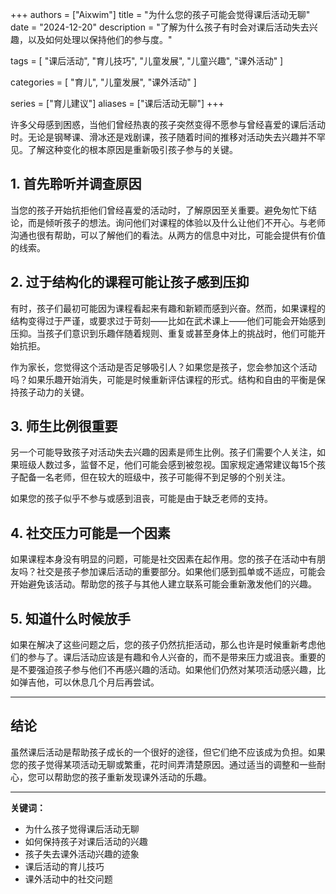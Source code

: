 +++
authors = ["Aixwim"]
title = "为什么您的孩子可能会觉得课后活动无聊"
date = "2024-12-20"
description = "了解为什么孩子有时会对课后活动失去兴趣，以及如何处理以保持他们的参与度。"

tags = [
  "课后活动",
  "育儿技巧",
  "儿童发展",
  "儿童兴趣",
  "课外活动"
]

categories = [
  "育儿",
  "儿童发展",
  "课外活动"
]

series = ["育儿建议"]
aliases = ["课后活动无聊"]
+++

许多父母感到困惑，当他们曾经热衷的孩子突然变得不愿参与曾经喜爱的课后活动时。无论是钢琴课、滑冰还是戏剧课，孩子随着时间的推移对活动失去兴趣并不罕见。了解这种变化的根本原因是重新吸引孩子参与的关键。

<!--more-->

## 1. **首先聆听并调查原因**

当您的孩子开始抗拒他们曾经喜爱的活动时，了解原因至关重要。避免匆忙下结论，而是倾听孩子的想法。询问他们对课程的体验以及什么让他们不开心。与老师沟通也很有帮助，可以了解他们的看法。从两方的信息中对比，可能会提供有价值的线索。

## 2. **过于结构化的课程可能让孩子感到压抑**

有时，孩子们最初可能因为课程看起来有趣和新颖而感到兴奋。然而，如果课程的结构变得过于严谨，或要求过于苛刻——比如在武术课上——他们可能会开始感到压抑。当孩子们意识到乐趣伴随着规则、重复或甚至身体上的挑战时，他们可能开始抗拒。

作为家长，您觉得这个活动是否足够吸引人？如果您是孩子，您会参加这个活动吗？如果乐趣开始消失，可能是时候重新评估课程的形式。结构和自由的平衡是保持孩子动力的关键。

## 3. **师生比例很重要**

另一个可能导致孩子对活动失去兴趣的因素是师生比例。孩子们需要个人关注，如果班级人数过多，监督不足，他们可能会感到被忽视。国家规定通常建议每15个孩子配备一名老师，但在较大的班级中，孩子可能得不到足够的个别关注。

如果您的孩子似乎不参与或感到沮丧，可能是由于缺乏老师的支持。

## 4. **社交压力可能是一个因素**

如果课程本身没有明显的问题，可能是社交因素在起作用。您的孩子在活动中有朋友吗？社交是孩子参加课后活动的重要部分。如果他们感到孤单或不适应，可能会开始避免该活动。帮助您的孩子与其他人建立联系可能会重新激发他们的兴趣。

## 5. **知道什么时候放手**

如果在解决了这些问题之后，您的孩子仍然抗拒活动，那么也许是时候重新考虑他们的参与了。课后活动应该是有趣和令人兴奋的，而不是带来压力或沮丧。重要的是不要强迫孩子参与他们不再感兴趣的活动。如果他们仍然对某项活动感兴趣，比如弹吉他，可以休息几个月后再尝试。

---

## 结论

虽然课后活动是帮助孩子成长的一个很好的途径，但它们绝不应该成为负担。如果您的孩子觉得某项活动无聊或繁重，花时间弄清楚原因。通过适当的调整和一些耐心，您可以帮助您的孩子重新发现课外活动的乐趣。

---

**关键词：**
- 为什么孩子觉得课后活动无聊
- 如何保持孩子对课后活动的兴趣
- 孩子失去课外活动兴趣的迹象
- 课后活动的育儿技巧
- 课外活动中的社交问题
